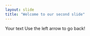 ```yaml
---
layout: slide
title: "Welcome to our second slide"
---
```

Your  text
Use the left arrow to go back!
